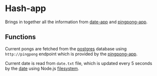 # Hash-app

Brings in together all the information from [date-app](/main_app/date) and [pingpong-app](/main_app/pingpong-app).

## Functions

Current pongs are fetched from the [postgres](/main_app/postgres) database using `http://pingpong` endpoint which is provided by the [pingpong-app](/main_app/pingpong-app). 

Current date is read from `date.txt` file, which is updated every 5 seconds by the [date](/main_app/date) using Node.js [filesystem](https://nodejs.org/api/fs.html).
